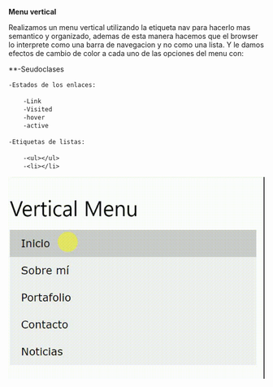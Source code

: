 **Menu vertical**

Realizamos un menu vertical utilizando la etiqueta nav para hacerlo mas semantico y organizado, ademas de esta manera hacemos que el browser lo interprete como una barra de navegacion y no como una lista. Y le damos efectos de cambio de color a cada uno de las opciones del menu con:

  **-Seudoclases

    -Estados de los enlaces:

        -Link
        -Visited
        -hover
        -active

    -Etiquetas de listas:

        -<ul></ul>
        -<li></li>

  ![Menu Vertical](assets/imagen/menu.gif)
